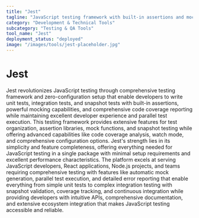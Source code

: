 ```yaml
---
title: "Jest"
tagline: "JavaScript testing framework with built-in assertions and mocking"
category: "Development & Technical Tools"
subcategory: "Testing & QA Tools"
tool_name: "Jest"
deployment_status: "deployed"
image: "/images/tools/jest-placeholder.jpg"
---
```


# Jest

Jest revolutionizes JavaScript testing through comprehensive testing framework and zero-configuration setup that enable developers to write unit tests, integration tests, and snapshot tests with built-in assertions, powerful mocking capabilities, and comprehensive code coverage reporting while maintaining excellent developer experience and parallel test execution. This testing framework provides extensive features for test organization, assertion libraries, mock functions, and snapshot testing while offering advanced capabilities like code coverage analysis, watch mode, and comprehensive configuration options. Jest's strength lies in its simplicity and feature completeness, offering everything needed for JavaScript testing in a single package with minimal setup requirements and excellent performance characteristics. The platform excels at serving JavaScript developers, React applications, Node.js projects, and teams requiring comprehensive testing with features like automatic mock generation, parallel test execution, and detailed error reporting that enable everything from simple unit tests to complex integration testing with snapshot validation, coverage tracking, and continuous integration while providing developers with intuitive APIs, comprehensive documentation, and extensive ecosystem integration that makes JavaScript testing accessible and reliable.